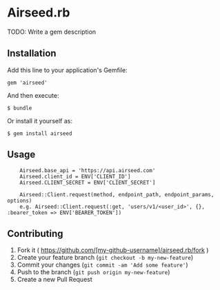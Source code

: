 # Airseed.rb

TODO: Write a gem description

## Installation

Add this line to your application's Gemfile:

    gem 'airseed'

And then execute:

    $ bundle

Or install it yourself as:

    $ gem install airseed

## Usage

		Airseed.base_api = 'https://api.airseed.com'
		Airseed.client_id = ENV['CLIENT_ID']
		Airseed.CLIENT_SECRET = ENV['CLIENT_SECRET']

		Airseed::Client.request(method, endpoint_path, endpoint_params, options)
		e.g. Airseed::Client.request(:get, 'users/v1/<user_id>', {}, :bearer_token => ENV['BEARER_TOKEN'])


## Contributing

1. Fork it ( https://github.com/[my-github-username]/airseed.rb/fork )
2. Create your feature branch (`git checkout -b my-new-feature`)
3. Commit your changes (`git commit -am 'Add some feature'`)
4. Push to the branch (`git push origin my-new-feature`)
5. Create a new Pull Request
